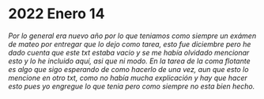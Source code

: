 # 2022 Enero 14

*Por lo general era nuevo año por lo que teniamos como siempre un exámen de mateo por entregar que lo dejo como tarea, esto fue diciembre pero he dado cuenta que este txt estaba vacio y se me había olvidado mencionar esto y lo he incluido aquí, asi que ni modo. En la tarea de la coma flotante es algo que sigo esperando de como hacerlo de una vez, aun que esto lo mencione en otro txt, como no había mucha explicación y hay que hacer esto pues yo engregue lo que tenia pero como siempre no esta bien hecho.*
